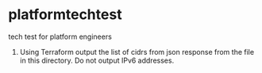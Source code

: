 # platformtechtest
tech test for platform engineers


1) Using Terraform output the list of cidrs from json response from the file in this directory. Do not output IPv6 addresses.

